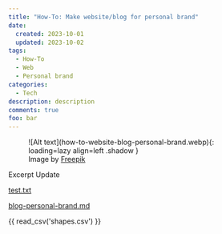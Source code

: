 ```yaml
---
title: "How-To: Make website/blog for personal brand"
date:
  created: 2023-10-01 
  updated: 2023-10-02 
tags: 
  - How-To
  - Web
  - Personal brand
categories:
  - Tech
description: description
comments: true
foo: bar
---
```


<figure markdown>
  ![Alt text](how-to-website-blog-personal-brand.webp){: loading=lazy align=left .shadow }
  <figcaption>Image by <a href="https://www.freepik.com/">Freepik</a></figcaption>
</figure>

Excerpt
Update
<!--more-->

[test.txt](test.txt)

[blog-personal-brand.md](blog-personal-brand.md)

{{ read_csv('shapes.csv') }}